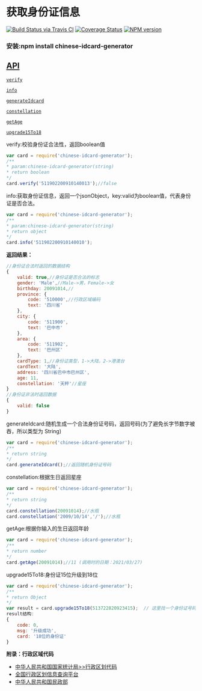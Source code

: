# 获取身份证信息

[![Build Status via Travis CI](https://travis-ci.org/xsupermeteorx/chinese-chinese-idcard-generator-generator.svg?branch=master)](https://travis-ci.org/xsupermeteorx/chinese-idcard-generator) [![Coverage Status](https://coveralls.io/repos/github/xsupermeteorx/chinese-idcard-generator/badge.svg?branch=master)](https://coveralls.io/github/xsupermeteorx/chinese-idcard-generator?branch=master) [![NPM version](https://badge.fury.io/js/chinese-idcard-generator.png)](http://badge.fury.io/js/chinese-idcard-generator)

### 安装:npm install chinese-idcard-generator

## [API](#API)

[`verify`](#verify)

[`info`](#info)

[`generateIdcard`](#generateIdcard)

[`constellation`](#constellation)

[`getAge`](#getAge)

[`upgrade15To18`](#upgrade15To18)

<a name="verify" />
verify:校验身份证合法性，返回boolean值

```js
var card = require('chinese-idcard-generator');
/**
* param:chinese-idcard-generator(string)
* return boolean
*/
card.verify('511902200910140013');//false
```

<a name="info" />
info:获取身份证信息，返回一个jsonObject，key:valid为boolean值，代表身份证是否合法。

```js
var card = require('chinese-idcard-generator');
/**
* param:chinese-idcard-generator(string)
* return object
*/
card.info('511902200910140010');
```
**返回结果：**

```js
//身份证合法时返回的数据结构
{ 
	valid: true,//身份证是否合法的标志
	gender: 'Male',//Male->男，Female->女
	birthday: 20091014,//
	province: {
		code: '510000',//行政区域编码
		text: '四川省' 
	},
	city: { 
		code: '511900', 
		text: '巴中市' 
	},
	area: { 
		code: '511902', 
		text: '巴州区' 
	},
	cardType: 1,//身份证类型，1->大陆，2->港澳台
	cardText: '大陆',
	address: '四川省巴中市巴州区',
	age: 11,
	constellation: '天秤'//星座 
}
//身份证非法时返回数据
{
	valid: false
}
```

<a name="generateIdcard" />
generateIdcard:随机生成一个合法身份证号码，返回号码(为了避免长字节数字被吞，所以类型为 String)

```js
var card = require('chinese-idcard-generator');
/**
* return string
*/
card.generateIdcard();//返回随机身份证号码
```

<a name="constellation" />
constellation:根据生日返回星座

```js
var card = require('chinese-idcard-generator');
/**
* return string
*/
card.constellation(20091014);//水瓶
card.constellation('2009/10/14','/');//水瓶
```

<a name="getAge" />
getAge:根据你输入的生日返回年龄

```js
var card = require('chinese-idcard-generator');
/**
* return number
*/
card.getAge(20091014);//11 (调用时的日期：2021/03/27)
```

<a name="upgrade15To18" />
upgrade15To18:身份证15位升级到18位

```js
var card = require('chinese-idcard-generator');
/**
* return Object
*/
var result = card.upgrade15To18(513722820923415);  // 这里找一个身份证号码
result结构:
{
	code: 0,
	msg: '升级成功',
	card: '18位的身份证'
}
```

**附录：行政区域代码**

- [中华人民共和国国家统计局>>行政区划代码](http://www.stats.gov.cn/tjsj/tjbz/xzqhdm/)
- [全国行政区划信息查询平台](http://xzqh.mca.gov.cn/map)
- [中华人民共和国民政部](http://www.mca.gov.cn/article/sj/tjbz/a/)